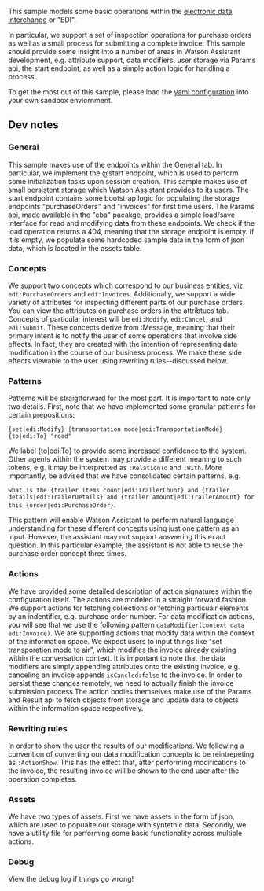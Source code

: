 This sample models some basic operations within the [electronic data interchange](https://en.wikipedia.org/wiki/Electronic_data_interchange) or "EDI".

In particular, we support a set of inspection operations for purchase orders as well as a small process for submitting a complete invoice. This sample should provide some insight into a number of areas in Watson Assistant development, e.g. attribute support, data modifiers, user storage via Params api, the start endpoint, as well as a simple action logic for handling a process.

To get the most out of this sample, please load the [yaml configuration](edi.yaml) into your own sandbox enviornment.

## Dev notes

### General

This sample makes use of the endpoints within the General tab. In particular, we implement the @start endpoint, which is used 
to perform some initialization tasks upon session creation. This sample makes use of small persistent storage which Watson Assistant provides to its users. The start endpoint contains some bootstrap logic for populating the storage endpoints "purchaseOrders" and "invoices" for first time users. The Params api, made available in the "eba" pacakge, provides a simple load/save interface for read and modifying data from these endpoints. We check if the load operation returns a 404, meaning that the storage endpoint is empty. If it is empty, we populate some hardcoded sample data in the form of json data, which is located in the assets table.

### Concepts

We support two concepts which correspond to our business entities, viz. `edi:PurchaseOrders` and `edi:Invoices`. Additionally, we support a wide variety of attributes for inspecting different parts of our purchase orders. You can view the attributes on purchase orders in the attribtues tab. Concepts of particular interest will be `edi:Modify`, `edi:Cancel`, and `edi:Submit`. These concepts derive from :Message, meaning that their primary intent is to notify the user of some operations that involve side effects. In fact, they are created with the intention of representing data modification in the course of our business process. We make these side effects viewable to the user using rewriting rules--discussed below.

### Patterns

Patterns will be straigtforward for the most part. It is important to note only two details. First, note that we have implemented some granular patterns for certain prepositions: 

`{set|edi:Modify} {transportation mode|edi:TransportationMode} {to|edi:To} "road"`

We label {to|edi:To} to provide some increased confidence to the system. Other agents within the system may provide a different meaning to such tokens, e.g. it may be interpretted as `:RelationTo` and `:With`. More importantly, be advised that we have consolidated certain patterns, e.g. 

`what is the {trailer items count|edi:TrailerCount} and {trailer details|edi:TrailerDetails} and {trailer amount|edi:TrailerAmount} for this {order|edi:PurchaseOrder}`.

This pattern will enable Watson Assistant to perform natural language understanding for these different concepts using just one pattern as an input. However, the assistant may not support answering this exact question. In this particular example, the assistant is not able to reuse the purchase order concept three times.

### Actions

We have provided some detailed description of action signatures within the configuration itself. The actions are modeled in a straight forward fashion. We support actions for fetching collections or fetching particualr elements by an indentifier, e.g. purchase order number. For data modification actions, you will see that we use the following pattern `dataModifier(context data edi:Invoice)`. We are supporting actions that modify data within the context of the information space. We expect users to input things like "set transporation mode to air", which modifies the invoice already existing within the conversation context. It is important to note that the data modifiers are simply appending attributes onto the existing invoice, e.g. canceling an invoice appends `isCancled:false` to the invoice. In order to persist these changes remotely, we need to actually finish the invoice submission process.The action bodies themselves make use of the Params and Result api to fetch objects from storage and update data to objects within the information space respectively. 

### Rewriting rules

In order to show the user the results of our modifications. We following a convention of converting our data modification concepts to be reintrepeting as `:ActionShow`. This has the effect that, after performing modifications to the invoice, the resulting invoice will be shown to the end user after the operation completes. 

### Assets

We have two types of assets. First we have assets in the form of json, which are used to popualte our storage with syntethic data. Secondly, we have a utility file for performing some basic functionality across multiple actions. 

### Debug

View the debug log if things go wrong!

